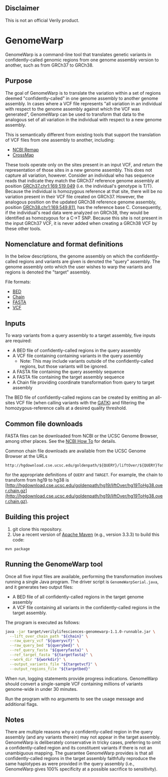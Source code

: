 ## Disclaimer

This is not an official Verily product.

# GenomeWarp

GenomeWarp is a command-line tool that translates genetic variants in
confidently-called genomic regions from one genome assembly version to another,
such as from GRCh37 to GRCh38.

## Purpose

The goal of GenomeWarp is to translate the variation within a set of regions
deemed "confidently-called" in one genome assembly to another genome assembly.
In cases where a VCF file represents "all variation in an individual with
respect to the genome assembly against which the VCF was generated", GenomeWarp
can be used to transform that data to the analogous set of all variation in the
individual with respect to a new genome assembly.

This is semantically different from existing tools that support the translation
of VCF files from one assembly to another, including:

*   [NCBI Remap](http://www.ncbi.nlm.nih.gov/genome/tools/remap)
*   [CrossMap](http://crossmap.sourceforge.net/)

These tools operate only on the sites present in an input VCF, and return the
representation of those sites in a new genome assembly. This does not capture
all variation, however. Consider an individual who has sequence reads that
indicate they match the GRCh37 reference genome assembly at position
[GRCh37.chr1:169,519,049](http://genome.ucsc.edu/cgi-bin/hgTracks?db=hg19&position=chr1%3A169519049-169519049)
(i.e. the individual's genotype is T/T). Because the individual is homozygous
reference at that site, there will be no variation present in their VCF file
created on GRCh37. However, the analogous position on the updated GRCh38
reference genome assembly, position
[GRCh38.chr1:169,549,811](http://genome.ucsc.edu/cgi-bin/hgTracks?db=hg38&position=chr1%3A169549811-169549811),
has the reference base C. Consequently, if the individual's read data were
analyzed on GRCh38, they would be identified as homozygous for a C->T SNP.
Because this site is not present in the input GRCh37 VCF, it is never added
when creating a GRCh38 VCF by these other tools.

## Nomenclature and format definitions

In the below descriptions, the genome assembly on which the confidently-called
regions and variants are given is denoted the "query" assembly. The genome
assembly onto which the user wishes to warp the variants and regions is denoted
the "target" assembly.

File formats:

*   [BED](https://genome.ucsc.edu/FAQ/FAQformat.html#format1)
*   [Chain](https://genome.ucsc.edu/goldenPath/help/chain.html)
*   [FASTA](https://en.wikipedia.org/wiki/FASTA_format)
*   [VCF](https://samtools.github.io/hts-specs/VCFv4.3.pdf)

## Inputs

To warp variants from a query assembly to a target assembly, five inputs are
required:

*   A BED file of confidently-called regions in the query assembly
*   A VCF file containing containing variants in the query assembly
    *   Note: This may include variants outside of the confidently-called
        regions, but those variants will be ignored.
*   A FASTA file containing the query assembly sequence
*   A FASTA file containing the target assembly sequence
*   A Chain file providing coordinate transformation from query to target
    assembly

The BED file of confidently-called regions can be created by emitting an
all-sites VCF file (when calling variants with the
[GATK](https://software.broadinstitute.org/gatk/)) and filtering the
homozygous-reference calls at a desired quality threshold.

## Common file downloads
FASTA files can be downloaded from NCBI or the UCSC Genome Browser, among other
places. See the [NCBI How
To](http://www.ncbi.nlm.nih.gov/guide/howto/dwn-genome/) for details.

Common chain file downloads are available from the UCSC Genome Browser at the
URLs

```
http://hgdownload.cse.ucsc.edu/goldenpath/${QUERY}/liftOver/${QUERY}To${TARGET^}.over.chain.gz
```

for the appropriate definitions of `QUERY` and `TARGET`. For example, the chain
to transform from hg19 to hg38 is
[http://hgdownload.cse.ucsc.edu/goldenpath/hg19/liftOver/hg19ToHg38.over.chain.gz](http://hgdownload.cse.ucsc.edu/goldenpath/hg19/liftOver/hg19ToHg38.over.chain.gz).

## Building this project

1. git clone this repository.
1. Use a recent version of [Apache Maven](http://maven.apache.org/download.cgi)
(e.g., version 3.3.3) to build this code:

```
mvn package
```

## Running the GenomeWarp tool

Once all five input files are available, performing the transformation involves
running a single Java program. The driver script is `GenomeWarpSerial.java`, and
it generates two output files:

* A BED file of all confidently-called regions in the target genome assembly
* A VCF file containing all variants in the confidently-called regions in the
  target assembly.

The program is executed as follows:

```bash
java -jar target/verilylifesciences-genomewarp-1.1.0-runnable.jar \
  --lift_over_chain_path "${chain}" \
  --raw_query_vcf "${queryvcf}" \
  --raw_query_bed "${querybed}" \
  --ref_query_fasta "${queryfasta}" \
  --ref_target_fasta "${targetfasta}" \
  --work_dir "${workdir}" \
  --output_variants_file "${targetvcf}" \
  --output_regions_file "${targetbed}"
```

When run, logging statements provide progress indications. GenomeWarp should
convert a single-sample VCF containing millions of variants genome-wide in under
30 minutes.

Run the program with no arguments to see the usage message and additional flags.

## Notes
There are multiple reasons why a confidently-called region in the query assembly
(and any variants therein) may not appear in the target assembly. GenomeWarp is
deliberately conservative in tricky cases, preferring to omit a
confidently-called region and its constituent variants if there is not an
unambiguous mapping. The guarantee GenomeWarp provides is that all
confidently-called regions in the target assembly faithfully reproduce the same
haplotypes as were provided in the query assembly (i.e., GenomeWarp gives 100%
specificity at a possible sacrifice to sensitivity).
